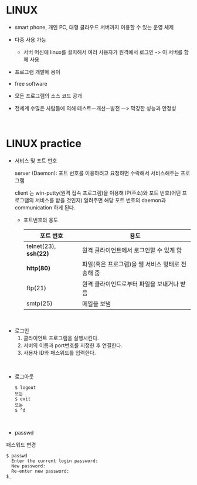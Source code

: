 # LINUX

- smart phone, 개인 PC, 대형 클라우드 서버까지 이용할 수 있는 운영 체제

- 다중 사용 가능
  - 서버 머신에 linux를 설치해서 여러 사용자가 원격에서 로그인 -> 이 서버를 함께 사용

- 프로그램 개발에 용이

- free software

- 모든 프로그램의 소스 코드 공개
- 전세계 수많은 사람들에 의해 테스트ㅡ개선ㅡ발전 ㅡ> 막강한 성능과 안정성

<br>

# LINUX practice

- 서비스 및 포트 번호

  server (Daemon): 포트 번호를 이용하려고 요청하면 수락해서 서비스해주는 프로그램

  client 는 win-putty(원격 접속 프로그램)을 이용해 IP(주소)와 포트 번호(어떤 프로그램의 서비스를 받을 것인지) 알려주면 해당 포트 번호의 daemon과 communication 하게 된다.

  - 포트번호의 용도

    | 포트 번호               | 용도                                             |
    | ----------------------- | ------------------------------------------------ |
    | telnet(23), **ssh(22)** | 원격 클라이언트에서 로그인할 수 있게 함          |
    | **http(80)**            | 파일(혹은 프로그램)을 웹 서비스 형태로 전송해 줌 |
    | ftp(21)                 | 원격 클라이언트로부터 파일을 보내거나 받음       |
    | smtp(25)                | 메일을 보냄                                      |

<br>

- 로그인
  1. 클라이언트 프로그램을 실행시킨다.
  2. 서버의 이름과 port번호를 지정한 후 연결한다.
  3. 사용자 ID와 패스위드를 입력한다.

<br>

- 로그아웃

  ```
  $ logout
  또는
  $ exit
  또는
  $ ^d
  ```


<br>

- passwd

패스워드 변경

```
$ passwd
  Enter the current login password:
  New password:
  Re-enter new password:
$_
```

